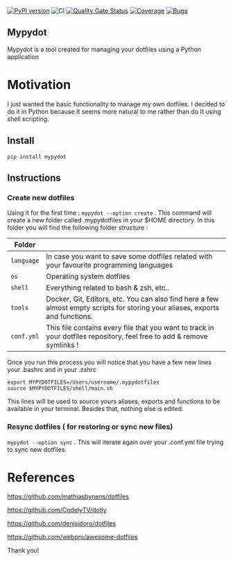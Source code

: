 [![PyPI version](https://badge.fury.io/py/mypydot.svg)](https://badge.fury.io/py/mypydot)
![CI](https://github.com/andres-ortizl/mypydot/actions/workflows/main.yml/badge.svg)
[![Quality Gate Status](https://sonarcloud.io/api/project_badges/measure?project=mypydot&metric=alert_status)](https://sonarcloud.io/summary/new_code?id=mypydot)
[![Coverage](https://sonarcloud.io/api/project_badges/measure?project=mypydot&metric=coverage)](https://sonarcloud.io/summary/new_code?id=mypydot)
[![Bugs](https://sonarcloud.io/api/project_badges/measure?project=mypydot&metric=bugs)](https://sonarcloud.io/summary/new_code?id=mypydot)

## Mypydot

Mypydot is a tool created for managing your dotfiles using a Python application

# Motivation

I just wanted the basic functionality to manage my own dotfiles. I decided to do it in Python because It seems more
natural
to me rather than do It using shell scripting.

## Install

```pip install mypydot```

## Instructions

### Create new dotfiles

Using it for the first time : ```mypydot --option create``` . This command will create a new folder called .mypydotfiles
in your $HOME directory. In this folder you will find the following folder structure :

| Folder     |                                                                                                                               | 
|------------|-------------------------------------------------------------------------------------------------------------------------------|
| `language` | In case you want to save some dotfiles related with your favourite programming languages                                      |  
| `os`       | Operating system dotfiles                                                                                                     |  
| `shell`    | Everything related to bash & zsh, etc..                                                                                       |  
| `tools`    | Docker, Git, Editors, etc. You can also find here a few almost empty scripts for storing your aliases, exports and functions. |  
| `conf.yml` | This file contains every file that you want to track in your dotfiles repository, feel free to add & remove symlinks !        |  

Once you run this process you will notice that you have a few new lines your .bashrc and in your .zshrc

```
export MYPYDOTFILES=/Users/username/.mypydotfiles
source $MYPYDOTFILES/shell/main.sh
```

This lines will be used to source yours aliases, exports and functions to be available in your terminal.
Besides that, nothing else is edited.

### Resync dotfiles ( for restoring or sync new files)

```mypydot --option sync``` . This will iterate again over your .conf.yml file trying to sync new dotfiles.

# References

https://github.com/mathiasbynens/dotfiles

https://github.com/CodelyTV/dotly

https://github.com/denisidoro/dotfiles

https://github.com/webpro/awesome-dotfiles

Thank you!